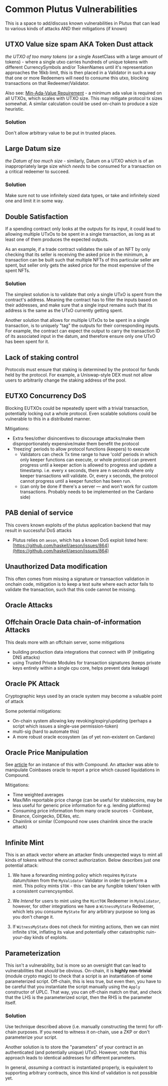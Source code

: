 # Common Plutus Vulnerabilities

This is a space to add/discuss known vulnerabilities in Plutus that can lead to various kinds of attacks AND their mitigations (if known)



## UTXO Value size spam AKA Token Dust attack

_the UTXO of too many tokens_  (or a single AssetClass with a large amount of tokens) - where a single utxo carries hundreds of unique tokens with different CurrencySymbols and/or TokenNames until it's representation approaches the 16kb limit,  this is then placed in a Validator in such a way that one or more Redeemers will need to consume this utxo,   blocking transactions on that Redeemer/Validator.

Also see: [Min-Ada-Value Requirement](https://cardano-ledger.readthedocs.io/en/latest/explanations/min-utxo.html) - a minimum ada value is required on all UTXOs, which scales with UTXO size. This may mitigate protocol tx sizes somewhat. A similar calculation could be used on-chain to produce a size heuristic.

### Solution

Don't allow arbitrary value to be put in trusted places.

## Large Datum size

_the Datum of too much size_ - similarly, Datum on a UTXO which is of an inappropriately large size which _needs_ to be consumed for a transaction on a critical redeemer to succeed.

### Solution

Make sure not to use infinitely sized data types,
or take and infinitely sized one and limit it in some way.

## Double Satisfaction

If a spending contract only looks at the outputs for its input, it could lead to
allowing multiple UTxOs to be spent in a single transaction, as long as at least
one of them produces the expected outputs.

As an example, if a trade contract validates the sale of an NFT by only checking
that its seller is receiving the asked price in the minimum, a transaction can
be built such that multiple NFTs of this particular seller are spent, but seller
only gets the asked price for the most expensive of the spent NFTs.

### Solution

The simplest solution is to validate that only a single UTxO is spent from the
contract's address. Meaning the contract has to filter the inputs based on their
addresses, and make sure that a single input remains such that its address is
the same as the UTxO currently getting spent.

Another solution that allows for multiple UTxOs to be spent in a single
transaction, is to uniquely "tag" the outputs for their corresponding inputs.
For example, the contract can expect the output to carry the transaction ID of
its associated input in the datum, and therefore ensure only one UTxO has been
spent for it.

## Lack of staking control

Protocols must ensure that staking is determined by the protocol for
funds held by the protocol.
For example, a Uniswap-style DEX must not allow users to arbitrarily
change the staking address of the pool.

## EUTXO Concurrency DoS

Blocking EUTXOs could be repeatedly spent with a trivial transaction, potentially locking out a whole protocol. Even scalable solutions could be vulnerable to this in a distributed manner.

Mitigations:

- Extra fees/other disincentives to discourage attacks/make them disproportionately expensive/make them benefit the protocol
- 'freezing' periods to allow protocol functions (keepers) to execute
    - Validators can check Tx time range to have 'cold' periods in which only keeper functions can execute, or whole protocol can prevent progress until a keeper action is allowed to progress and update a timestamp. i.e. every x seconds, there are n seconds where only keeper transactions will validate. Or, every x seconds, the protocol cannot progress until a keeper function has been run.
    - (can only be done if there's a server — and won't work for custom transactions. Probably needs to be implemented on the Cardano side)

## PAB denial of service

This covers known exploits of the plutus application backend that may result in successful DoS attacks

- Plutus relies on `aeson`, which has a known DoS exploit listed here: [https://github.com/haskell/aeson/issues/864](https://github.com/haskell/aeson/issues/864)  

## Unauthorized Data modification

This often comes from missing a signature or transaction validation in onchain code,    mitigation is to keep a test suite where each actor fails to validate the transaction, such that this code cannot be missing.

## Oracle Attacks

## Offchain Oracle Data chain-of-information Attacks

This deals more with an offchain server, some mitigations

- building production data integrations that connect with IP (mitigating DNS attacks)
- using Trusted Private Modules for transaction signatures (keeps private keys entirely within a single cpu core,  helps prevent data leakage)

## Oracle PK Attack

Cryptographic keys used by an oracle system may become a valuable point of attack

Some potential mitigations:

- On-chain system allowing key revoking/expiry/updating (perhaps a script which issues a single-use permission-token)
- multi-sig (hard to automate this)
- A more robust oracle ecosystem (as of yet non-existent on Cardano)

## Oracle Price Manipulation

See [article](https://decrypt.co/49657/oracle-exploit-sees-100-million-liquidated-on-compound) for an instance of this with Compound. An attacker was able to manipulate Coinbases oracle to report a price which caused liquidations in Compound.

Mitigations:

- Time weighted averages
- Max/Min reportable price change (can be useful for stablecoins, may be less useful for generic price information for e.g. lending platforms)
- Consuming price information from many oracle sources - Coinbase, Binance, Coingecko, DEXes, etc. 
- Chainlink or similar (Compound now uses chainlink since the oracle attack)

## Infinite Mint

This is an attack vector where an attacker finds unexpected ways to mint all kinds of tokens without the correct authorization. Below describes just one potential attack:

1) We have a forwarding minting policy which requires `MyState` datum/token from the `MyValidator` Validator in order to perform a mint. This policy mints `$TOK` - this can be any fungible token/ token with a consistent currencysymbol.

2) We _Intend_ for users to mint using the `MintTOK` Redeemer in `MyValidator`, however, for other integrations we have a `WitnessMyState` Redeemer, which lets you consume `MyState` for any arbitrary purpose so long as you don't change it.

3) If `WitnessMyState` does not check for minting actions, then we can mint infinite `$TOK`, inflating its value and potentially other catastrophic ruin-your-day kinds of exploits.

## Parameterization

This isn't a vulnerability, but is more so an oversight that can lead to vulnerabilities that *should* be obvious.
On-chain, it is **highly non-trivial** (module crypto magic) to check that a script is an instantiation of some
parameterized script.
Off-chain, this is less true, but even then, you have to be careful that you instantiate the script manually
using the `Apply` constructor of UPLC.
That way, you can off-chain match on that, and check that the LHS is the parameterized script,
then the RHS is the parameter itself.

### Solution

Use technique described above (i.e. manually constructing the term) for off-chain purposes.
If you need to witness it on-chain, use a ZKP or don't parameterize your script.

Another solution is to store the "parameters" of your contract in an
authenticated (and potentially unique) UTxO. However, note that this approach
leads to identical addresses for different parameters.

In general, _assuming_ a contract is instantiated properly, is equivalent to
supporting arbitrary contracts, since this kind of validation is not possible
yet.
